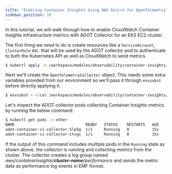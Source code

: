 ```yaml
---
title: "Enabling Container Insights Using AWS Distro for OpenTelemetry"
sidebar_position: 10
---
```


In this tutorial, we will walk through how to enable CloudWatch Container Insights infrastructure metrics with ADOT Collector for an EKS EC2 cluster.

The first thing we need to do is create resources like a `ServiceAccount`, `ClusterRole` etc. that will be used by the ADOT collector pod to authenticate to both the Kubernetes API as well as CloudWatch to send metrics.

```bash
$ kubectl apply -k /workspace/modules/observability/container-insights/adot
```

Next we'll create the `OpenTelemetryCollector` object. This needs some extra variables provided from our environment so we'll pass it through `envsubst` before directly applying it.

```bash
$ envsubst < <(cat /workspace/modules/observability/container-insights/adot/opentelemetrycollector.yaml) | kubectl apply -f -
```

Let's inspect the ADOT collector pods collecting Container Insights metrics by running the below command:

```bash
$ kubectl get pods -n other
NAME                               READY   STATUS    RESTARTS   AGE
adot-container-ci-collector-5lp5g  1/1     Running   0          15s
adot-container-ci-collector-ctvgs  1/1     Running   0          15s
```

If the output of this command includes multiple pods in the `Running` state as shown above, the collector is running and collecting metrics from the cluster. The collector creates a log group named *aws/containerinsights/**cluster-name**/performance* and sends the metric data as performance log events in EMF format.





